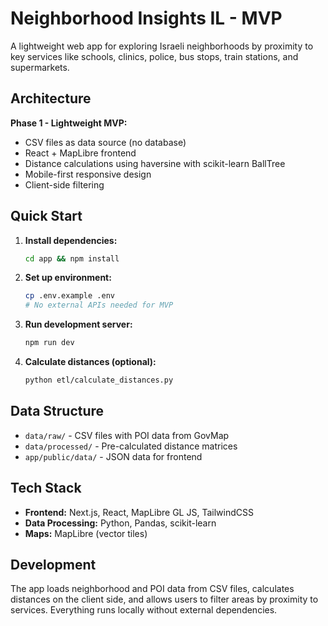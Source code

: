 # Neighborhood Insights IL - MVP

A lightweight web app for exploring Israeli neighborhoods by proximity to key services like schools, clinics, police, bus stops, train stations, and supermarkets.

## Architecture

**Phase 1 - Lightweight MVP:**
- CSV files as data source (no database)
- React + MapLibre frontend
- Distance calculations using haversine with scikit-learn BallTree
- Mobile-first responsive design
- Client-side filtering

## Quick Start

1. **Install dependencies:**
   ```bash
   cd app && npm install
   ```

2. **Set up environment:**
   ```bash
   cp .env.example .env
   # No external APIs needed for MVP
   ```

3. **Run development server:**
   ```bash
   npm run dev
   ```

4. **Calculate distances (optional):**
   ```bash
   python etl/calculate_distances.py
   ```

## Data Structure

- `data/raw/` - CSV files with POI data from GovMap
- `data/processed/` - Pre-calculated distance matrices
- `app/public/data/` - JSON data for frontend

## Tech Stack

- **Frontend:** Next.js, React, MapLibre GL JS, TailwindCSS
- **Data Processing:** Python, Pandas, scikit-learn
- **Maps:** MapLibre (vector tiles)

## Development

The app loads neighborhood and POI data from CSV files, calculates distances on the client side, and allows users to filter areas by proximity to services. Everything runs locally without external dependencies.